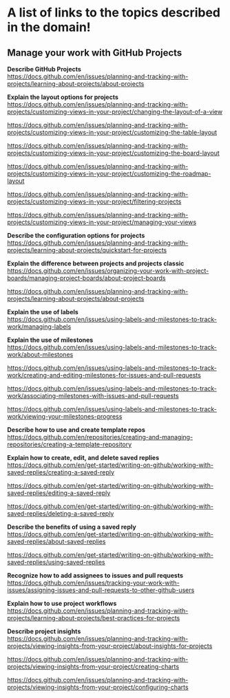 # A list of links to the topics described in the domain!

## Manage your work with GitHub Projects

**Describe GitHub Projects**  
https://docs.github.com/en/issues/planning-and-tracking-with-projects/learning-about-projects/about-projects

**Explain the layout options for projects**  
https://docs.github.com/en/issues/planning-and-tracking-with-projects/customizing-views-in-your-project/changing-the-layout-of-a-view

https://docs.github.com/en/issues/planning-and-tracking-with-projects/customizing-views-in-your-project/customizing-the-table-layout

https://docs.github.com/en/issues/planning-and-tracking-with-projects/customizing-views-in-your-project/customizing-the-board-layout

https://docs.github.com/en/issues/planning-and-tracking-with-projects/customizing-views-in-your-project/customizing-the-roadmap-layout

https://docs.github.com/en/issues/planning-and-tracking-with-projects/customizing-views-in-your-project/filtering-projects

https://docs.github.com/en/issues/planning-and-tracking-with-projects/customizing-views-in-your-project/managing-your-views

**Describe the configuration options for projects**  
https://docs.github.com/en/issues/planning-and-tracking-with-projects/learning-about-projects/quickstart-for-projects

**Explain the difference between projects and projects classic**  
https://docs.github.com/en/issues/organizing-your-work-with-project-boards/managing-project-boards/about-project-boards

https://docs.github.com/en/issues/planning-and-tracking-with-projects/learning-about-projects/about-projects

**Explain the use of labels**  
https://docs.github.com/en/issues/using-labels-and-milestones-to-track-work/managing-labels

**Explain the use of milestones**  
https://docs.github.com/en/issues/using-labels-and-milestones-to-track-work/about-milestones

https://docs.github.com/en/issues/using-labels-and-milestones-to-track-work/creating-and-editing-milestones-for-issues-and-pull-requests

https://docs.github.com/en/issues/using-labels-and-milestones-to-track-work/associating-milestones-with-issues-and-pull-requests

https://docs.github.com/en/issues/using-labels-and-milestones-to-track-work/viewing-your-milestones-progress

**Describe how to use and create template repos**  
https://docs.github.com/en/repositories/creating-and-managing-repositories/creating-a-template-repository

**Explain how to create, edit, and delete saved replies**  
https://docs.github.com/en/get-started/writing-on-github/working-with-saved-replies/creating-a-saved-reply

https://docs.github.com/en/get-started/writing-on-github/working-with-saved-replies/editing-a-saved-reply

https://docs.github.com/en/get-started/writing-on-github/working-with-saved-replies/deleting-a-saved-reply

**Describe the benefits of using a saved reply**  
https://docs.github.com/en/get-started/writing-on-github/working-with-saved-replies/about-saved-replies

https://docs.github.com/en/get-started/writing-on-github/working-with-saved-replies/using-saved-replies

**Recognize how to add assignees to issues and pull requests**  
https://docs.github.com/en/issues/tracking-your-work-with-issues/assigning-issues-and-pull-requests-to-other-github-users

**Explain how to use project workflows**  
https://docs.github.com/en/issues/planning-and-tracking-with-projects/learning-about-projects/best-practices-for-projects

**Describe project insights**  
https://docs.github.com/en/issues/planning-and-tracking-with-projects/viewing-insights-from-your-project/about-insights-for-projects

https://docs.github.com/en/issues/planning-and-tracking-with-projects/viewing-insights-from-your-project/creating-charts

https://docs.github.com/en/issues/planning-and-tracking-with-projects/viewing-insights-from-your-project/configuring-charts